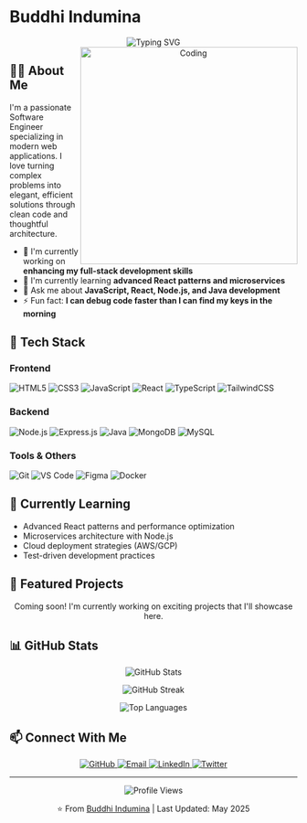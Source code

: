 # Buddhi Indumina

<div align="center">
  <img src="https://readme-typing-svg.demolab.com?font=Montserrat&weight=600&size=32&duration=3000&pause=1000&color=2C98F0&center=true&vCenter=true&width=600&lines=Hello%2C+I'm+Buddhi+Indumina;Full-Stack+Web+Developer;Software+Engineer;Passionate+Problem+Solver" alt="Typing SVG" />
</div>

<div align="center">
  <img align="right" alt="Coding" width="380" src="https://cdn.dribbble.com/users/1162077/screenshots/3848914/programmer.gif">
</div>

## 👨‍💻 About Me

I'm a passionate Software Engineer specializing in modern web applications. I love turning complex problems into elegant, efficient solutions through clean code and thoughtful architecture.

- 🔭 I'm currently working on **enhancing my full-stack development skills**
- 🌱 I'm currently learning **advanced React patterns and microservices**
- 💬 Ask me about **JavaScript, React, Node.js, and Java development**
- ⚡ Fun fact: **I can debug code faster than I can find my keys in the morning**

## 🚀 Tech Stack

### Frontend
![HTML5](https://img.shields.io/badge/HTML5-E34F26?style=for-the-badge&logo=html5&logoColor=white)
![CSS3](https://img.shields.io/badge/CSS3-1572B6?style=for-the-badge&logo=css3&logoColor=white)
![JavaScript](https://img.shields.io/badge/JavaScript-F7DF1E?style=for-the-badge&logo=javascript&logoColor=black)
![React](https://img.shields.io/badge/React-20232A?style=for-the-badge&logo=react&logoColor=61DAFB)
![TypeScript](https://img.shields.io/badge/TypeScript-007ACC?style=for-the-badge&logo=typescript&logoColor=white)
![TailwindCSS](https://img.shields.io/badge/Tailwind_CSS-38B2AC?style=for-the-badge&logo=tailwind-css&logoColor=white)

### Backend
![Node.js](https://img.shields.io/badge/Node.js-339933?style=for-the-badge&logo=nodedotjs&logoColor=white)
![Express.js](https://img.shields.io/badge/Express.js-000000?style=for-the-badge&logo=express&logoColor=white)
![Java](https://img.shields.io/badge/Java-ED8B00?style=for-the-badge&logo=openjdk&logoColor=white)
![MongoDB](https://img.shields.io/badge/MongoDB-4EA94B?style=for-the-badge&logo=mongodb&logoColor=white)
![MySQL](https://img.shields.io/badge/MySQL-005C84?style=for-the-badge&logo=mysql&logoColor=white)

### Tools & Others
![Git](https://img.shields.io/badge/GIT-E44C30?style=for-the-badge&logo=git&logoColor=white)
![VS Code](https://img.shields.io/badge/VS_Code-0078D4?style=for-the-badge&logo=visual%20studio%20code&logoColor=white)
![Figma](https://img.shields.io/badge/Figma-F24E1E?style=for-the-badge&logo=figma&logoColor=white)
![Docker](https://img.shields.io/badge/Docker-2CA5E0?style=for-the-badge&logo=docker&logoColor=white)

## 🌱 Currently Learning
- Advanced React patterns and performance optimization
- Microservices architecture with Node.js
- Cloud deployment strategies (AWS/GCP)
- Test-driven development practices

## 💼 Featured Projects

<!-- Replace the placeholder text below with your actual repository names when you have projects to showcase -->
<div align="center">
  <p>Coming soon! I'm currently working on exciting projects that I'll showcase here.</p>
  
  <!-- Uncomment and update these when you have repositories to feature
  <a href="https://github.com/buddhi-indumina/repository-name">
    <img src="https://github-readme-stats.vercel.app/api/pin/?username=buddhi-indumina&repo=repository-name&theme=tokyonight" />
  </a>
  <a href="https://github.com/buddhi-indumina/another-repository">
    <img src="https://github-readme-stats.vercel.app/api/pin/?username=buddhi-indumina&repo=another-repository&theme=tokyonight" />
  </a>
  -->
</div>

## 📊 GitHub Stats

<p align="center">
  <img src="https://github-readme-stats-sigma-five.vercel.app/api?username=buddhi-indumina&show_icons=true&theme=tokyonight" alt="GitHub Stats" />
</p>

<p align="center">
  <img src="https://github-readme-streak-stats.herokuapp.com/?user=buddhi-indumina&theme=tokyonight" alt="GitHub Streak" />
</p>

<p align="center">
  <img src="https://github-readme-stats-sigma-five.vercel.app/api/top-langs/?username=buddhi-indumina&layout=compact&theme=tokyonight" alt="Top Languages" />
</p>

## 📫 Connect With Me

<p align="center">
  <a href="https://github.com/buddhi-indumina" target="_blank">
    <img src="https://img.shields.io/badge/GitHub-100000?style=for-the-badge&logo=github&logoColor=white" alt="GitHub" />
  </a>
  <a href="mailto:your-email@example.com" target="_blank">
    <img src="https://img.shields.io/badge/Email-D14836?style=for-the-badge&logo=gmail&logoColor=white" alt="Email" />
  </a>
  <a href="https://linkedin.com/in/your-linkedin" target="_blank">
    <img src="https://img.shields.io/badge/LinkedIn-0077B5?style=for-the-badge&logo=linkedin&logoColor=white" alt="LinkedIn" />
  </a>
  <a href="https://twitter.com/your-twitter" target="_blank">
    <img src="https://img.shields.io/badge/Twitter-1DA1F2?style=for-the-badge&logo=twitter&logoColor=white" alt="Twitter" />
  </a>
</p>

---

<div align="center">
  <img src="https://komarev.com/ghpvc/?username=buddhi-indumina&color=2C98F0&style=for-the-badge&label=PROFILE+VIEWS" alt="Profile Views" />
  
  <p>⭐️ From <a href="https://github.com/buddhi-indumina">Buddhi Indumina</a> | Last Updated: May 2025</p>
</div>
